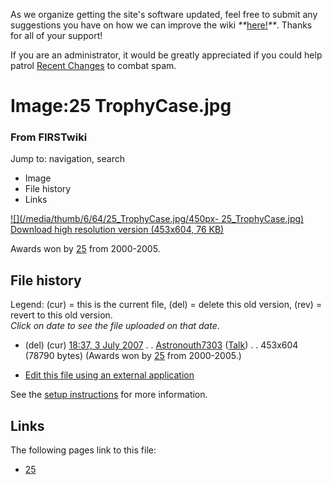 As we organize getting the site's software updated, feel free to submit any
suggestions you have on how we can improve the wiki
_**_[here!](/index.php/User:Hallry/Suggestions "User:Hallry/Suggestions"
)_**_. Thanks for all of your support!

If you are an administrator, it would be greatly appreciated if you could help
patrol [Recent Changes](/index.php/Special:Recentchanges
"Special:Recentchanges" ) to combat spam.

# Image:25 TrophyCase.jpg

### From FIRSTwiki

Jump to: navigation, search

  * Image
  * File history
  * Links

[![](/media/thumb/6/64/25_TrophyCase.jpg/450px-
25_TrophyCase.jpg)](/media/6/64/25_TrophyCase.jpg)  
[Download high resolution version (453x604, 76
KB)](/media/6/64/25_TrophyCase.jpg)

Awards won by [25](/index.php/25 "25" ) from 2000-2005.

## File history

Legend: (cur) = this is the current file, (del) = delete this old version,
(rev) = revert to this old version.  
_Click on date to see the file uploaded on that date_.

  * (del) (cur) [18:37, 3 July 2007](/media/6/64/25_TrophyCase.jpg "/media/6/64/25 TrophyCase.jpg" ) . . [Astronouth7303](/index.php/User:Astronouth7303 "User:Astronouth7303" ) ([Talk](/index.php/User_talk:Astronouth7303 "User talk:Astronouth7303" )) . . 453x604 (78790 bytes) (Awards won by [25](/index.php/25 "25" ) from 2000-2005.)
  

  * [Edit this file using an external application](/index.php?title=Image:25_TrophyCase.jpg&action=edit&externaledit=true&mode=file "Image:25 TrophyCase.jpg" )

See the [setup
instructions](http://meta.wikimedia.org/wiki/Help:External_editors
"http://meta.wikimedia.org/wiki/Help:External_editors" ) for more information.

## Links

The following pages link to this file:

  * [25](/index.php/25 "25" )

